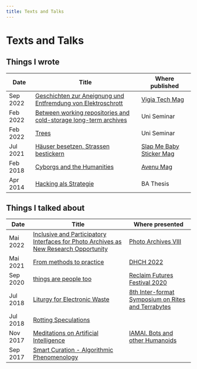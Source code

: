 ```yaml
---
title: Texts and Talks
---
```

# Texts and Talks
## Things I wrote
| Date | Title | Where published |
| --- | --- | --- |
| Sep 2022 | [Geschichten zur Aneignung und Entfremdung von Elektroschrott](texts-and-talks/Geschichten%20zur%20Aneignung%20und%20Entfremdung%20von%20Elektroschrott.md) | [Vigia Tech Mag](https://vigia.tech/) |
| Feb 2022 | [Between working repositories and cold-storage long-term archives](texts-and-talks/Between%20working%20repositories%20and%20cold-storage%20long-term%20archives.md) | Uni Seminar |
| Feb 2022 | [Trees](texts-and-talks/Trees.md) | Uni Seminar |
| Jul 2021 | [Häuser besetzen, Strassen bestickern](texts-and-talks/Häuser%20besetzen,%20Strassen%20bestickern.md) | [Slap Me Baby Sticker Mag](https://www.slapmebaby.ch/) |
| Feb 2018 | [Cyborgs and the Humanities](texts-and-talks/Cyborgs%20and%20the%20Humanities.md) | [Avenu Mag](https://avenue.jetzt/) |
| Apr 2014 | [Hacking als Strategie](texts-and-talks/Hacking%20als%20Strategie.md) | BA Thesis |

## Things I talked about
| Date | Title | Where presented |
| --- | --- | --- |
| Mai 2022 | [Inclusive and Participatory Interfaces for Photo Archives as New Research Opportunity](texts-and-talks/Inclusive%20and%20Participatory%20Interfaces%20for%20Photo%20Archives%20as%20New%20Research%20Opportunity.md) | [Photo Archives VIII](https://www.khi.fi.it/en/aktuelles/veranstaltungen/2022/05/photo-archives-viii.php) |
| Mai 2021 | [From methods to practice](texts-and-talks/From%20methods%20to%20practice.md) | [DHCH 2022](https://dh-ch.ch/dhch-isr/22/speakers.html) |
| Sep 2020 | [things are people too](texts-and-talks/things%20are%20people%20too.md) | [Reclaim Futures Festival 2020](https://reclaimfutures.org/rf2020/) |
| Jul 2018 | [Liturgy for Electronic Waste](texts-and-talks/Liturgy%20for%20Electronic%20Waste.md) | [8th Inter-format Symposium on Rites and Terrabytes](https://nidacolony.lt/en/projects/symposium/inter-format-symposium-2018) |
| Jul 2018 | [Rotting Speculations](texts-and-talks/Rotting%20Speculations.md) |  |
| Nov 2017 | [Meditations on Artificial Intelligence](texts-and-talks/Meditations%20on%20Artificial%20Intelligence.md) | [IAMAI. Bots and other Humanoids](https://www.duflon-racz.ch/bern/ausstellungen/2017/iamai) |
| Sep 2017 | [Smart Curation - Algorithmic Phenomenology](texts-and-talks/Smart%20Curation%20-%20Algorithmic%20Phenomenology.md) |  |

<style>

    colgroup col:first-child {
        width: 10% !important;
    }

</style>